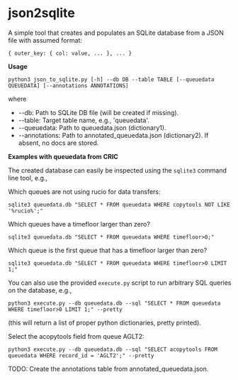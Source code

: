 # json2sqlite

A simple tool that creates and populates an SQLite database from a JSON file with assumed format:

`{ outer_key: { col: value, ... }, ... }`

**Usage**

`python3 json_to_sqlite.py [-h] --db DB --table TABLE [--queuedata QUEUEDATA] [--annotations ANNOTATIONS]`

where

* --db: Path to SQLite DB file (will be created if missing).
* --table: Target table name, e.g., 'queuedata'.
* --queuedata: Path to queuedata.json (dictionary1).
* --annotations: Path to annotated_queuedata.json (dictionary2). If absent, no docs are stored.

**Examples with queuedata from CRIC**

The created database can easily be inspected using the `sqlite3` command line tool, e.g.,

Which queues are not using rucio for data transfers:

`sqlite3 queuedata.db "SELECT * FROM queuedata WHERE copytools NOT LIKE '%rucio%';"`

Which queues have a timefloor larger than zero?

`sqlite3 queuedata.db "SELECT * FROM queuedata WHERE timefloor>0;"`

Which queue is the first queue that has a timefloor larger than zero?

`sqlite3 queuedata.db "SELECT * FROM queuedata WHERE timefloor>0 LIMIT 1;"`

You can also use the provided `execute.py` script to run arbitrary SQL queries on the database, e.g.,

`python3 execute.py --db queuedata.db --sql "SELECT * FROM queuedata WHERE timefloor>0 LIMIT 1;" --pretty`

(this will return a list of proper python dictionaries, pretty printed).

Select the acopytools field from queue AGLT2:

`python3 execute.py --db queuedata.db --sql "SELECT acopytools FROM queuedata WHERE record_id = 'AGLT2';" --pretty`

TODO: Create the annotations table from annotated_queuedata.json.





